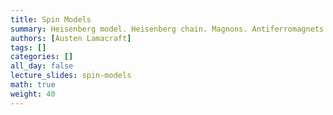 ```yaml
---
title: Spin Models
summary: Heisenberg model. Heisenberg chain. Magnons. Antiferromagnets. Symmetry breaking. Spin wave theory.
authors: [Austen Lamacraft]
tags: []
categories: []
all_day: false
lecture_slides: spin-models
math: true
weight: 40
---
```


